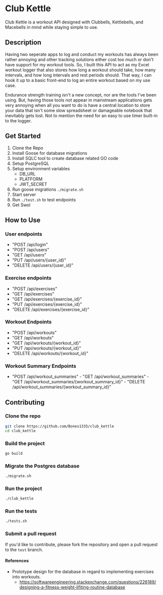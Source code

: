 # Club Kettle

Club Kettle is a workout API designed with Clubbells, Kettlebells, and Macebells in mind while staying simple to use.

## Description

Having two seperate apps to log and conduct my workouts has always been rather annoying and other tracking solutions either cost too much or don't have support for my workout tools. So, I built this API to act as my Excel workout logger that also stores how long a workout should take, how many intervals, and how long intervals and rest periods should. That way, I can hook it up to a basic front-end to log an entire workout based on my use case. 

Endurance strength training isn't a new concept, nor are the tools I've been using. But, having those tools not appear in mainstream applications gets very annoying when all you want to do is have a central location to store your data that isn't some slow spreadsheet or damageable notebook that inevitably gets lost. Not to mention the need for an easy to use timer built-in to the logger.

## Get Started

1. Clone the Repo
2. Install Goose for database migrations
3. Install SQLC tool to create database related GO code
4. Setup PostgreSQL
5. Setup environment variables
   - DB_URL
   - PLATFORM
   - JWT_SECRET
6. Run goose migrations `./migrate.sh`
7. Start server
8. Run `./test.sh` to test endpoints
9. Get Swol

## How to Use

### User endpoints
   - "POST /api/login"
   - "POST /api/users"
   - "GET /api/users"
   - "PUT /api/users/{user_id}"
   - "DELETE /api/users/{user_id}"

### Exercise endpoints
   - "POST /api/exercises"
   - "GET /api/exercises"
   - "GET /api/exercises/{exercise_id}"
   - "PUT /api/exercises/{exercise_id}"
   - "DELETE /api/exercises/{exercise_id}"

### Workout Endpoints
   - "POST /api/workouts"
   - "GET /api/workouts"
   - "GET /api/workouts/{workout_id}"
   - "PUT /api/workouts/{workout_id}"
   - "DELETE /api/workouts/{workout_id}"

### Workout Summary Endpoints
   - "POST /api/workout_summaries"
	- "GET /api/workout_summaries"
	- "GET /api/workout_summaries/{workout_summary_id}"
	- "DELETE /api/workout_summaries/{workout_summary_id}"

## Contributing

### Clone the repo

```bash
git clone https://github.com/Bones1335/club_kettle
cd club_kettle
```

### Build the project

```bash
go build
```

### Migrate the Postgres database

```bash
./migrate.sh
```

### Run the project

```bash
./club_kettle
```

### Run the tests

```bash
./tests.sh
```

### Submit a pull request

If you'd like to contribute, please fork the repository and open a pull request to the `test` branch.

#### References

 - Prototype design for the database in regard to implementing exercises into workouts.
    - https://softwareengineering.stackexchange.com/questions/226189/designing-a-fitness-weight-lifiting-routine-database
